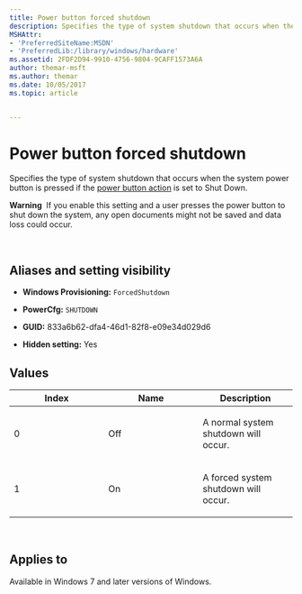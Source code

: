 ```yaml
---
title: Power button forced shutdown
description: Specifies the type of system shutdown that occurs when the system power button is pressed if the power button action is set to Shut Down.
MSHAttr:
- 'PreferredSiteName:MSDN'
- 'PreferredLib:/library/windows/hardware'
ms.assetid: 2FDF2D94-9910-4756-9804-9CAFF1573A6A
author: themar-msft
ms.author: themar
ms.date: 10/05/2017
ms.topic: article


---
```


# Power button forced shutdown


Specifies the type of system shutdown that occurs when the system power button is pressed if the [power button action](power-button-and-lid-settings-power-button-action.md) is set to Shut Down.

**Warning**  If you enable this setting and a user presses the power button to shut down the system, any open documents might not be saved and data loss could occur.

 

## <span id="Aliases_and_setting_visibility"></span><span id="aliases_and_setting_visibility"></span><span id="ALIASES_AND_SETTING_VISIBILITY"></span>Aliases and setting visibility


-   **Windows Provisioning:** `ForcedShutdown `

-   **PowerCfg:** `SHUTDOWN `

-   **GUID:** 833a6b62-dfa4-46d1-82f8-e09e34d029d6

-   **Hidden setting:** Yes

## <span id="Values"></span><span id="values"></span><span id="VALUES"></span>Values


<table>
<colgroup>
<col width="33%" />
<col width="33%" />
<col width="33%" />
</colgroup>
<thead>
<tr class="header">
<th>Index</th>
<th>Name</th>
<th>Description</th>
</tr>
</thead>
<tbody>
<tr class="odd">
<td><p>0</p></td>
<td><p>Off</p></td>
<td><p>A normal system shutdown will occur.</p></td>
</tr>
<tr class="even">
<td><p>1</p></td>
<td><p>On</p></td>
<td><p>A forced system shutdown will occur.</p></td>
</tr>
</tbody>
</table>

 

## <span id="Applies_to"></span><span id="applies_to"></span><span id="APPLIES_TO"></span>Applies to


Available in Windows 7 and later versions of Windows.

